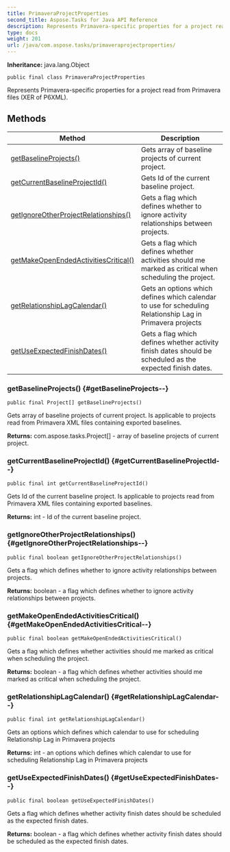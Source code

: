 ```yaml
---
title: PrimaveraProjectProperties
second_title: Aspose.Tasks for Java API Reference
description: Represents Primavera-specific properties for a project read from Primavera files XER of P6XML.
type: docs
weight: 201
url: /java/com.aspose.tasks/primaveraprojectproperties/
---
```


**Inheritance:**
java.lang.Object
```
public final class PrimaveraProjectProperties
```

Represents Primavera-specific properties for a project read from Primavera files (XER of P6XML).
## Methods

| Method | Description |
| --- | --- |
| [getBaselineProjects()](#getBaselineProjects--) | Gets array of baseline projects of current project. |
| [getCurrentBaselineProjectId()](#getCurrentBaselineProjectId--) | Gets Id of the current baseline project. |
| [getIgnoreOtherProjectRelationships()](#getIgnoreOtherProjectRelationships--) | Gets a flag which defines whether to ignore activity relationships between projects. |
| [getMakeOpenEndedActivitiesCritical()](#getMakeOpenEndedActivitiesCritical--) | Gets a flag which defines whether activities should me marked as critical when scheduling the project. |
| [getRelationshipLagCalendar()](#getRelationshipLagCalendar--) | Gets an options which defines which calendar to use for scheduling Relationship Lag in Primavera projects |
| [getUseExpectedFinishDates()](#getUseExpectedFinishDates--) | Gets a flag which defines whether activity finish dates should be scheduled as the expected finish dates. |
### getBaselineProjects() {#getBaselineProjects--}
```
public final Project[] getBaselineProjects()
```


Gets array of baseline projects of current project. Is applicable to projects read from Primavera XML files containing exported baselines.

**Returns:**
com.aspose.tasks.Project[] - array of baseline projects of current project.
### getCurrentBaselineProjectId() {#getCurrentBaselineProjectId--}
```
public final int getCurrentBaselineProjectId()
```


Gets Id of the current baseline project. Is applicable to projects read from Primavera XML files containing exported baselines.

**Returns:**
int - Id of the current baseline project.
### getIgnoreOtherProjectRelationships() {#getIgnoreOtherProjectRelationships--}
```
public final boolean getIgnoreOtherProjectRelationships()
```


Gets a flag which defines whether to ignore activity relationships between projects.

**Returns:**
boolean - a flag which defines whether to ignore activity relationships between projects.
### getMakeOpenEndedActivitiesCritical() {#getMakeOpenEndedActivitiesCritical--}
```
public final boolean getMakeOpenEndedActivitiesCritical()
```


Gets a flag which defines whether activities should me marked as critical when scheduling the project.

**Returns:**
boolean - a flag which defines whether activities should me marked as critical when scheduling the project.
### getRelationshipLagCalendar() {#getRelationshipLagCalendar--}
```
public final int getRelationshipLagCalendar()
```


Gets an options which defines which calendar to use for scheduling Relationship Lag in Primavera projects

**Returns:**
int - an options which defines which calendar to use for scheduling Relationship Lag in Primavera projects
### getUseExpectedFinishDates() {#getUseExpectedFinishDates--}
```
public final boolean getUseExpectedFinishDates()
```


Gets a flag which defines whether activity finish dates should be scheduled as the expected finish dates.

**Returns:**
boolean - a flag which defines whether activity finish dates should be scheduled as the expected finish dates.
